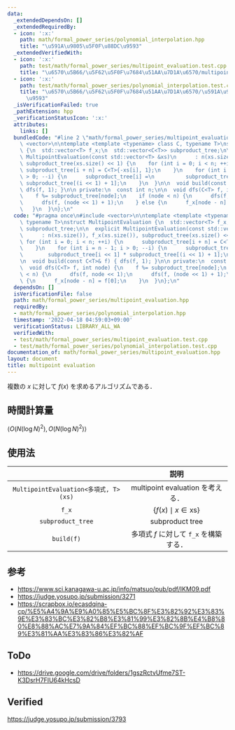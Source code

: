 ```yaml
---
data:
  _extendedDependsOn: []
  _extendedRequiredBy:
  - icon: ':x:'
    path: math/formal_power_series/polynomial_interpolation.hpp
    title: "\u591A\u9805\u5F0F\u88DC\u9593"
  _extendedVerifiedWith:
  - icon: ':x:'
    path: test/math/formal_power_series/multipoint_evaluation.test.cpp
    title: "\u6570\u5B66/\u5F62\u5F0F\u7684\u51AA\u7D1A\u6570/multipoint evaluation"
  - icon: ':x:'
    path: test/math/formal_power_series/polynomial_interpolation.test.cpp
    title: "\u6570\u5B66/\u5F62\u5F0F\u7684\u51AA\u7D1A\u6570/\u591A\u9805\u5F0F\u88DC\
      \u9593"
  _isVerificationFailed: true
  _pathExtension: hpp
  _verificationStatusIcon: ':x:'
  attributes:
    links: []
  bundledCode: "#line 2 \"math/formal_power_series/multipoint_evaluation.hpp\"\n#include\
    \ <vector>\n\ntemplate <template <typename> class C, typename T>\nstruct MultipointEvaluation\
    \ {\n  std::vector<T> f_x;\n  std::vector<C<T>> subproduct_tree;\n\n  explicit\
    \ MultipointEvaluation(const std::vector<T> &xs)\n      : n(xs.size()), f_x(xs.size()),\
    \ subproduct_tree(xs.size() << 1) {\n    for (int i = 0; i < n; ++i) {\n     \
    \ subproduct_tree[i + n] = C<T>{-xs[i], 1};\n    }\n    for (int i = n - 1; i\
    \ > 0; --i) {\n      subproduct_tree[i] =\n          subproduct_tree[i << 1] *\
    \ subproduct_tree[(i << 1) + 1];\n    }\n  }\n\n  void build(const C<T>& f) {\
    \ dfs(f, 1); }\n\n private:\n  const int n;\n\n  void dfs(C<T> f, int node) {\n\
    \    f %= subproduct_tree[node];\n    if (node < n) {\n      dfs(f, node << 1);\n\
    \      dfs(f, (node << 1) + 1);\n    } else {\n      f_x[node - n] = f[0];\n \
    \   }\n  }\n};\n"
  code: "#pragma once\n#include <vector>\n\ntemplate <template <typename> class C,\
    \ typename T>\nstruct MultipointEvaluation {\n  std::vector<T> f_x;\n  std::vector<C<T>>\
    \ subproduct_tree;\n\n  explicit MultipointEvaluation(const std::vector<T> &xs)\n\
    \      : n(xs.size()), f_x(xs.size()), subproduct_tree(xs.size() << 1) {\n   \
    \ for (int i = 0; i < n; ++i) {\n      subproduct_tree[i + n] = C<T>{-xs[i], 1};\n\
    \    }\n    for (int i = n - 1; i > 0; --i) {\n      subproduct_tree[i] =\n  \
    \        subproduct_tree[i << 1] * subproduct_tree[(i << 1) + 1];\n    }\n  }\n\
    \n  void build(const C<T>& f) { dfs(f, 1); }\n\n private:\n  const int n;\n\n\
    \  void dfs(C<T> f, int node) {\n    f %= subproduct_tree[node];\n    if (node\
    \ < n) {\n      dfs(f, node << 1);\n      dfs(f, (node << 1) + 1);\n    } else\
    \ {\n      f_x[node - n] = f[0];\n    }\n  }\n};\n"
  dependsOn: []
  isVerificationFile: false
  path: math/formal_power_series/multipoint_evaluation.hpp
  requiredBy:
  - math/formal_power_series/polynomial_interpolation.hpp
  timestamp: '2022-04-18 04:59:03+09:00'
  verificationStatus: LIBRARY_ALL_WA
  verifiedWith:
  - test/math/formal_power_series/multipoint_evaluation.test.cpp
  - test/math/formal_power_series/polynomial_interpolation.test.cpp
documentation_of: math/formal_power_series/multipoint_evaluation.hpp
layout: document
title: multipoint evaluation
---
```


複数の $x$ に対して $f(x)$ を求めるアルゴリズムである．


## 時間計算量

$\langle O(N(\log{N})^2), O(N(\log{N})^2) \rangle$


## 使用法

||説明|
|:--:|:--:|
|`MultipointEvaluation<多項式, T>(xs)`|multipoint evaluation を考える．|
|`f_x`|$\lbrace f(x) \mid x \in \mathrm{xs} \rbrace$|
|`subproduct_tree`|subproduct tree|
|`build(f)`|多項式 $f$ に対して `f_x` を構築する．|


## 参考

- https://www.sci.kanagawa-u.ac.jp/info/matsuo/pub/pdf/IKM09.pdf
- https://judge.yosupo.jp/submission/3271
- https://scrapbox.io/ecasdqina-cp/%E5%A4%9A%E9%A0%85%E5%BC%8F%E3%82%92%E3%83%9E%E3%83%BC%E3%82%B8%E3%81%99%E3%82%8B%E4%B8%80%E8%88%AC%E7%9A%84%EF%BC%88%EF%BC%9F%EF%BC%89%E3%81%AA%E3%83%86%E3%82%AF


## ToDo

- https://drive.google.com/drive/folders/1gszRctvUfme7ST-K3DsrH7FIU64kHcsD


## Verified

https://judge.yosupo.jp/submission/3793

